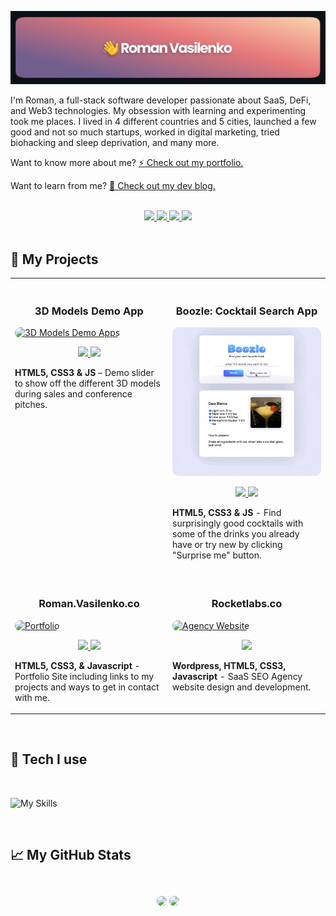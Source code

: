 [![Roman's GitHub Banner](./assets/github-header.jpg)](https://roman.vasilenko.co/)

I'm Roman, a full-stack software developer passionate about SaaS, DeFi, and Web3 technologies. My obsession with learning and experimenting took me places. I lived in 4 different countries and 5 cities, launched a few good and not so much startups, worked in digital marketing, tried biohacking and sleep deprivation, and many more.

Want to know more about me? [⚡ Check out my portfolio.](https://romanvasilenko.co/) 

Want to learn from me? [💎 Check out my dev blog.](https://blog.romanvasilenko.co/)

<br>

<section align="center">
    <a href="https://romanvasilenko.co/" target="_blank">
        <img src="https://img.shields.io/badge/website-000000?style=for-the-badge&logo=About.me&logoColor=white"/>
    </a>
    <a href="https://twitter.com/romanvasilenko_" target="_blank">
        <img src="https://img.shields.io/badge/Twitter-1DA1F2?style=for-the-badge&logo=twitter&logoColor=white"/>
    </a>
    <a href="https://www.linkedin.com/in/roman--vasilenko/" target="_blank">
        <img src="https://img.shields.io/badge/LinkedIn-0077B5?style=for-the-badge&logo=linkedin&logoColor=white"/>
    </a>
    <a href="https://romanvasilenko.co/" target="_blank">
        <img src="https://komarev.com/ghpvc/?username=roman-vasi1enko&style=for-the-badge"/>
    </a>
</section>

<br>

## 🚀 My Projects

<table>
  
  <tr>
    <td width="50%" valign="top">
    <br>
      <h3 align="center">3D Models Demo App</h3>
        <a target="_blgank" href="https://modelsdemo.netlify.app/">
            <img src="assets/3dmodels2.gif" width="100%" alt="3D Models Demo Apps" style="border-radius:10px"/>
        </a>
        <br />
        <p align="center">
  <a href="https://github.com/roman-vasi1enko/3d-models-demo-app" target="_blank">
    <img src="https://img.shields.io/static/v1?label=|&message=REPO&color=23555f&style=plastic&logo=github&logo-color=white"/>
  </a>  
  <a href="https://modelsdemo.netlify.app/" target="_blank">
    <img src="https://img.shields.io/static/v1?label=|&message=WEBSITE&color=cdf998&style=plastic&logo=wordpress&logo-color=white"/>
  </a>
      </p>
        <p><strong>HTML5, CSS3 & JS</strong> – Demo slider to show off the different 3D models during sales and conference pitches.</p>
    </td>
    <td width="50%" valign="top">
    <br>
      <h3 align="center">Boozle: Cocktail Search App</h3>
      <a target="_blank" href="https://boozle.netlify.app/">
            <img src="assets/boozle.gif" width="100%"  alt="Rigley 2" style="border-radius:10px"/>
        </a>
        <br />
        <p align="center">
  <a href="https://github.com/roman-vasi1enko/api-app-boozle" target="_blank">
    <img src="https://img.shields.io/static/v1?label=|&message=REPO&color=23555f&style=plastic&logo=github&logo-color=white"/>
  </a>
  <a href="https://boozle.netlify.app/" target="_blank">
    <img src="https://img.shields.io/static/v1?label=|&message=WEBSITE&color=cdf998&style=plastic&logo=wordpress&logo-color=white"/>
  </a>
      </p>
        <p><strong>HTML5, CSS3 & JS</strong> - Find surprisingly good cocktails with some of the drinks you already have or try new by clicking "Surprise me" button.</p>
    </td>
  </tr>
  
  <tr>
    <td width="50%" valign="top">
    <br>
      <h3 align="center">Roman.Vasilenko.co</h3>
        <a target="_blank" href="https://romanvasilenko.co/">
          <img src="assets/romanvasilenkoco2.gif" width="100%" alt="Portfolio" style="border-radius:10px"/>
        </a>
      <br />
        <p align="center">
  <a href="https://github.com/roman-vasi1enko/portfolio-website" target="_blank">
    <img src="https://img.shields.io/static/v1?label=|&message=REPO&color=23555f&style=plastic&logo=github&logo-color=white"/>
  </a>
  <a href="https://romanvasilenko.co/" target="_blank">
    <img src="https://img.shields.io/static/v1?label=|&message=WEBSITE&color=cdf998&style=plastic&logo=wordpress&logo-color=white"/>
  </a>
      </p>
        <p><strong>HTML5, CSS3, & Javascript</strong> - Portfolio Site including links to my projects and ways to get in contact with me.</p>
    </td>
    <td width="50%" valign="top">
    <br>
      <h3 align="center">Rocketlabs.co</h3>
        <a target="_blank" href="https://rocketlabs.co/">
          <img src="assets/rocketlabs.gif" width="100%" alt="Agency Website" style="border-radius:10px"/>
        </a>
        <br />
        <p align="center">
  <a href="https://rocketlabs.co/" target="_blank">
    <img src="https://img.shields.io/static/v1?label=|&message=WEBSITE&color=cdf998&style=plastic&logo=wordpress&logo-color=white"/>
  </a>
      </p>
        <p><strong>Wordpress, HTML5, CSS3, Javascript</strong> - SaaS SEO Agency website design and development.</p>
    </td>
  </tr>
</table>

<br>

## 💼  Tech I use

<br>

![My Skills](https://skillicons.dev/icons?i=html,css,js,react,nodejs,mongodb,wordpress,git)
<!-- https://github.com/tandpfun/skill-icons#readme -->

<br>

## 📈 My GitHub Stats

<br>

<div align="center">
    <img style="border-radius:20px" src="https://activity-graph.herokuapp.com/graph?username=roman-vasi1enko&theme=xcode&radius=10&hide_border=true&bg_color=0C1117&line=FF8B2B&point=fff"/>
    <img style="border-radius:20px;margin-top:10px" src="https://github-readme-streak-stats.herokuapp.com?user=roman-vasi1enko&theme=highcontrast&hide_border=true&date_format=M%20j%5B%2C%20Y%5D&background=0C1117&fire=DD4B1B"/>
</div>
